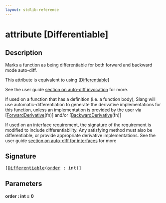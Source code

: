 ```yaml
---
layout: stdlib-reference
---
```


# attribute [Differentiable]

## Description

Marks a function as being differentiable for both
forward and backward mode auto-diff.

This attribute is equivalent to using <span class='code'>[<a href="differentiable-0.html">Differentiable</a>]</span>

See the user guide [section on auto-diff invocation](https://shader-slang.org/slang/user-guide/autodiff.html#invoking-auto-diff-in-slang) for more.

If used on a function that has a definition (i.e. a function body), Slang will use
automatic-differentiation to generate the derivative implementations for this function,
unless an implementation is provided by the user via <span class='code'>[<a href=".html">ForwardDerivative</a>(fn)]</span> and/or <span class='code'>[<a href=".html">BackwardDerivative</a>(fn)]</span>

If used on an interface requirement, the signature of the requirement is modified to
include differentiability. Any satisfying method must also be differentiable,
or provide appropriate derivative implementations.
See the user guide [section on auto-diff for interfaces](https://shader-slang.org/slang/user-guide/autodiff.html##using-auto-diff-with-interface-requirements-and-interface-types) for more


## Signature

<pre>
[<a href="differentiable-0.html">Differentiable</a>(<a href="differentiable-0.html#decl-order" class="code_param">order</a> : <span class="code_keyword">int</span>)]
</pre>

## Parameters

####  <a id="decl-order"></a>order  : int = 0


